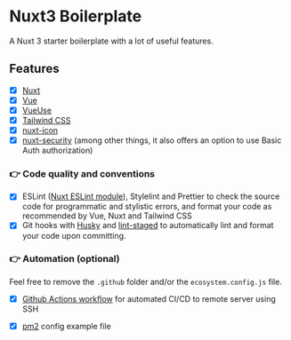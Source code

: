 # Nuxt3 Boilerplate

A Nuxt 3 starter boilerplate with a lot of useful features.

## Features

- [x] [Nuxt](https://v3.nuxtjs.org)
- [x] [Vue](https://vuejs.org)
- [x] [VueUse](https://vueuse.org/guide/#nuxt)
- [x] [Tailwind CSS](https://tailwindcss.nuxtjs.org)
- [x] [nuxt-icon](https://github.com/nuxt-modules/icon)
- [x] [nuxt-security](https://github.com/Baroshem/nuxt-security) (among other things, it also offers an option to use Basic Auth authorization)

### 👉 Code quality and conventions

- [x] ESLint ([Nuxt ESLint module](https://eslint.nuxt.com/packages/module)), Stylelint and Prettier to check the source code for programmatic and stylistic errors, and format your code as recommended by Vue, Nuxt and Tailwind CSS
- [x] Git hooks with [Husky](https://typicode.github.io/husky/) and [lint-staged](https://github.com/okonet/lint-staged) to automatically lint and format your code upon committing.

### 👉 Automation (optional)

Feel free to remove the ``.github`` folder and/or the ``ecosystem.config.js`` file.

- [x] [Github Actions workflow](https://docs.github.com/en/actions/using-workflows/about-workflows) for automated CI/CD to remote server using SSH
- [x] [pm2](https://pm2.keymetrics.io) config example file

